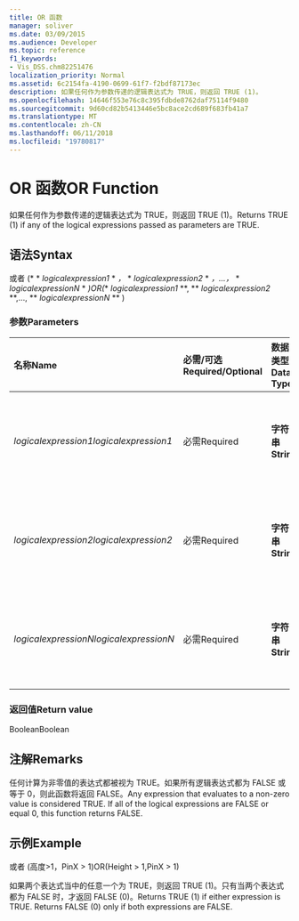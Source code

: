 ```yaml
---
title: OR 函数
manager: soliver
ms.date: 03/09/2015
ms.audience: Developer
ms.topic: reference
f1_keywords:
- Vis_DSS.chm82251476
localization_priority: Normal
ms.assetid: 6c2154fa-4190-0699-61f7-f2bdf87173ec
description: 如果任何作为参数传递的逻辑表达式为 TRUE，则返回 TRUE (1)。
ms.openlocfilehash: 14646f553e76c8c395fdbde8762daf75114f9480
ms.sourcegitcommit: 9d60cd82b5413446e5bc8ace2cd689f683fb41a7
ms.translationtype: MT
ms.contentlocale: zh-CN
ms.lasthandoff: 06/11/2018
ms.locfileid: "19780817"
---
```

# <a name="or-function"></a><span data-ttu-id="4b06b-103">OR 函数</span><span class="sxs-lookup"><span data-stu-id="4b06b-103">OR Function</span></span>

<span data-ttu-id="4b06b-104">如果任何作为参数传递的逻辑表达式为 TRUE，则返回 TRUE (1)。</span><span class="sxs-lookup"><span data-stu-id="4b06b-104">Returns TRUE (1) if any of the logical expressions passed as parameters are TRUE.</span></span>
  
## <a name="syntax"></a><span data-ttu-id="4b06b-105">语法</span><span class="sxs-lookup"><span data-stu-id="4b06b-105">Syntax</span></span>

<span data-ttu-id="4b06b-106">或者 (* * *logicalexpression1* * *，* * *logicalexpression2* * *，...，* * *logicalexpressionN* * *)</span><span class="sxs-lookup"><span data-stu-id="4b06b-106">OR(** *logicalexpression1* **, ** *logicalexpression2* **,..., ** *logicalexpressionN* ** )</span></span> 
  
### <a name="parameters"></a><span data-ttu-id="4b06b-107">参数</span><span class="sxs-lookup"><span data-stu-id="4b06b-107">Parameters</span></span>

|<span data-ttu-id="4b06b-108">**名称**</span><span class="sxs-lookup"><span data-stu-id="4b06b-108">**Name**</span></span>|<span data-ttu-id="4b06b-109">**必需/可选**</span><span class="sxs-lookup"><span data-stu-id="4b06b-109">**Required/Optional**</span></span>|<span data-ttu-id="4b06b-110">**数据类型**</span><span class="sxs-lookup"><span data-stu-id="4b06b-110">**Data Type**</span></span>|<span data-ttu-id="4b06b-111">**说明**</span><span class="sxs-lookup"><span data-stu-id="4b06b-111">**Description**</span></span>|
|:-----|:-----|:-----|:-----|
| <span data-ttu-id="4b06b-112">_logicalexpression1_</span><span class="sxs-lookup"><span data-stu-id="4b06b-112">_logicalexpression1_</span></span> <br/> |<span data-ttu-id="4b06b-113">必需</span><span class="sxs-lookup"><span data-stu-id="4b06b-113">Required</span></span>  <br/> |<span data-ttu-id="4b06b-114">**字符串**</span><span class="sxs-lookup"><span data-stu-id="4b06b-114">**String**</span></span> <br/> |<span data-ttu-id="4b06b-115">要计算其真实性的第一个表达式。</span><span class="sxs-lookup"><span data-stu-id="4b06b-115">The first expression whose truth you want to evaluate.</span></span>  <br/> |
| <span data-ttu-id="4b06b-116">_logicalexpression2_</span><span class="sxs-lookup"><span data-stu-id="4b06b-116">_logicalexpression2_</span></span> <br/> |<span data-ttu-id="4b06b-117">必需</span><span class="sxs-lookup"><span data-stu-id="4b06b-117">Required</span></span>  <br/> |<span data-ttu-id="4b06b-118">**字符串**</span><span class="sxs-lookup"><span data-stu-id="4b06b-118">**String**</span></span> <br/> |<span data-ttu-id="4b06b-119">要计算其真实性的第二个表达式。</span><span class="sxs-lookup"><span data-stu-id="4b06b-119">The second expression whose truth you want to evaluate.</span></span>  <br/> |
| <span data-ttu-id="4b06b-120">_logicalexpressionN_</span><span class="sxs-lookup"><span data-stu-id="4b06b-120">_logicalexpressionN_</span></span> <br/> |<span data-ttu-id="4b06b-121">必需</span><span class="sxs-lookup"><span data-stu-id="4b06b-121">Required</span></span>  <br/> |<span data-ttu-id="4b06b-122">**字符串**</span><span class="sxs-lookup"><span data-stu-id="4b06b-122">**String**</span></span> <br/> |<span data-ttu-id="4b06b-123">要计算其真实性的第 N 个表达式。</span><span class="sxs-lookup"><span data-stu-id="4b06b-123">The Nth expression whose truth you want to evaluate.</span></span>  <br/> |
   
### <a name="return-value"></a><span data-ttu-id="4b06b-124">返回值</span><span class="sxs-lookup"><span data-stu-id="4b06b-124">Return value</span></span>

<span data-ttu-id="4b06b-125">Boolean</span><span class="sxs-lookup"><span data-stu-id="4b06b-125">Boolean</span></span>
  
## <a name="remarks"></a><span data-ttu-id="4b06b-126">注解</span><span class="sxs-lookup"><span data-stu-id="4b06b-126">Remarks</span></span>

<span data-ttu-id="4b06b-p101">任何计算为非零值的表达式都被视为 TRUE。如果所有逻辑表达式都为 FALSE 或等于 0，则此函数将返回 FALSE。</span><span class="sxs-lookup"><span data-stu-id="4b06b-p101">Any expression that evaluates to a non-zero value is considered TRUE. If all of the logical expressions are FALSE or equal 0, this function returns FALSE.</span></span> 
  
## <a name="example"></a><span data-ttu-id="4b06b-129">示例</span><span class="sxs-lookup"><span data-stu-id="4b06b-129">Example</span></span>

<span data-ttu-id="4b06b-130">或者 (高度\>1，PinX \> 1)</span><span class="sxs-lookup"><span data-stu-id="4b06b-130">OR(Height \> 1,PinX \> 1)</span></span> 
  
<span data-ttu-id="4b06b-p102">如果两个表达式当中的任意一个为 TRUE，则返回 TRUE (1)。只有当两个表达式都为 FALSE 时，才返回 FALSE (0)。</span><span class="sxs-lookup"><span data-stu-id="4b06b-p102">Returns TRUE (1) if either expression is TRUE. Returns FALSE (0) only if both expressions are FALSE.</span></span> 
  

